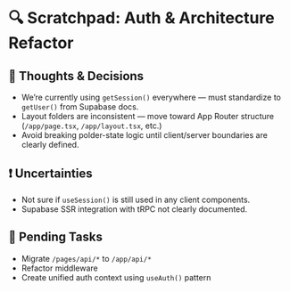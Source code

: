 # 🔍 Scratchpad: Auth & Architecture Refactor

## 🤔 Thoughts & Decisions

- We’re currently using `getSession()` everywhere — must standardize to `getUser()` from Supabase docs.
- Layout folders are inconsistent — move toward App Router structure (`/app/page.tsx`, `/app/layout.tsx`, etc.)
- Avoid breaking polder-state logic until client/server boundaries are clearly defined.

## ❗ Uncertainties

- Not sure if `useSession()` is still used in any client components.
- Supabase SSR integration with tRPC not clearly documented.

## 📌 Pending Tasks

- Migrate `/pages/api/*` to `/app/api/*`
- Refactor middleware
- Create unified auth context using `useAuth()` pattern
